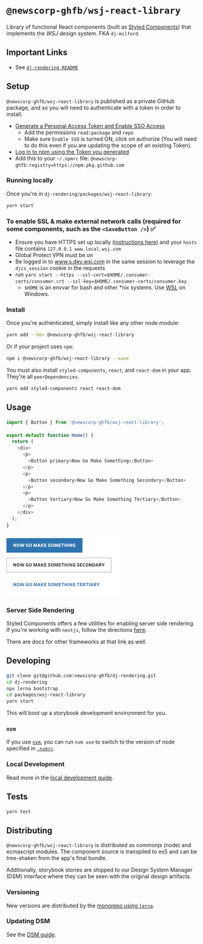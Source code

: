 # `@newscorp-ghfb/wsj-react-library`

Library of functional React components (built as [Styled Components](https://styled-components.com/docs)) that implements the _WSJ_ design system. FKA `dj-milford`.

## Important Links

- See [`dj-rendering README`](https://github.com/newscorp-ghfb/dj-rendering#dj-rendering)

## Setup

`@newscorp-ghfb/wsj-react-library` is published as a private GitHub package, and so you will need to authenticate with a token in order to install.

- [Generate a Personal Access Token and Enable SSO Access](https://docs.github.com/en/free-pro-team@latest/github/authenticating-to-github/creating-a-personal-access-token)
  - Add the permissions `read:package` and `repo`
  - Make sure `Enable SSO` is turned ON, click on authorize (You will need to do this even if you are updating the scope of an existing Token).
- [Log in to npm using the Token you generated](https://docs.github.com/en/free-pro-team@latest/packages/using-github-packages-with-your-projects-ecosystem/configuring-npm-for-use-with-github-packages#authenticating-with-a-personal-access-token)
- Add this to your `~/.npmrc` file: `@newscorp-ghfb:registry=https://npm.pkg.github.com`

### Running locally

Once you're in `dj-rendering/packages/wsj-react-library`:

```bash
yarn start
```

### To enable SSL & make external network calls (required for some components, such as the `<SaveButton />`) ✅

- Ensure you have HTTPS set up locally [(instructions here)](https://github.dowjones.net/responsive/local-consumer-ssl-certs) and your `hosts` file contains `127.0.0.1 www.local.wsj.com`
- Global Protect VPN must be on
- Be logged in to www.s.dev.wsj.com in the same session to leverage the `djcs_session` cookie in the requests
- run `yarn start --https --ssl-cert=$HOME/.consumer-certs/consumer.crt --ssl-key=$HOME/.consumer-certs/consumer.key`
  - `$HOME` is an envvar for bash and other \*nix systems. Use [WSL](https://docs.microsoft.com/en-us/windows/wsl/install-win10) on Windows.

### Install

Once you're authenticated, simply install like any other node module:

```bash
yarn add --dev @newscorp-ghfb/wsj-react-library
```

Or if your project uses `npm`:

```bash
npm i @newscorp-ghfb/wsj-react-library --save
```

You must also install `styled-components`, `react`, and `react-dom` in your app. They're all `peerDependencies`.

```bash
yarn add styled-components react react-dom
```

## Usage

```js
import { Button } from '@newscorp-ghfb/wsj-react-library';

export default function Home() {
  return (
    <div>
      <p>
        <Button primary>Now Go Make Something</Button>
      </p>
      <p>
        <Button secondary>Now Go Make Something Secondary</Button>
      </p>
      <p>
        <Button tertiary>Now Go Make Something Tertiary</Button>
      </p>
    </div>
  );
}
```

![image](./docs/assets/example.png)

### Server Side Rendering

Styled Components offers a few utilities for enabling server side rendering. If you're working with `nextjs`, follow the directions [here](https://styled-components.com/docs/advanced#nextjs).

There are docs for other frameworks at that link as well.

## Developing

```bash
git clone git@github.com:newscorp-ghfb/dj-rendering.git
cd dj-rendering
npx lerna bootstrap
cd packages/wsj-react-library
yarn start
```

This will boot up a storybook development environment for you.

### `nvm`

If you use [`nvm`](https://github.com/creationix/nvm), you can run `nvm use` to switch to the version of node specified in [`.nvmrc`](https://github.com/creationix/nvm#nvmrc).

### Local Development

Read more in the [local development guide](./docs/local-development.md).

## Tests

```bash
yarn test
```

## Distributing

`@newscorp-ghfb/wsj-react-library` is distributed as commonjs (node) and ecmascript modules. The component source is transpiled to es5 and can be tree-shaken from the app's final bundle.

Additionally, storybook stories are shipped to our Design System Manager (DSM) interface where they can be seen with the original design artifacts.

### Versioning

New versions are distributed by the [monorepo using `lerna`](https://github.com/newscorp-ghfb/dj-rendering#cicd-process).

### Updating DSM

See the [DSM guide](./docs/DSM.md).
